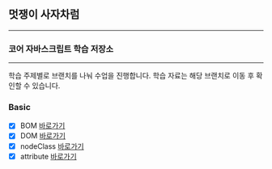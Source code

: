 ## 멋쟁이 사자차럼

---

### 코어 자바스크립트 학습 저장소

---

학습 주제별로 브랜치를 나눠 수업을 진행합니다.
학습 자료는 해당 브랜치로 이동 후 확인할 수 있습니다.

### Basic

- [x] BOM [바로가기](https://github.com/bohyemian/core-js/blob/02.dom/client/chapter/dom/01.BOM.js)
- [x] DOM [바로가기](https://github.com/bohyemian/core-js/blob/02.dom/client/chapter/dom/02.DOM.js)
- [x] nodeClass [바로가기](https://github.com/bohyemian/core-js/blob/02.dom/client/chapter/dom/03.nodeClass.js)
- [x] attribute [바로가기](https://github.com/bohyemian/core-js/blob/02.dom/client/chapter/dom/04.attribute.js)
